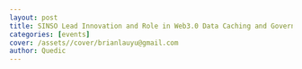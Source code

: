 ```yaml
---
layout: post
title: SINSO Lead Innovation and Role in Web3.0 Data Caching and Governance
categories: [events]
cover: /assets//cover/brianlauyu@gmail.com
author: Quedic
---
```


